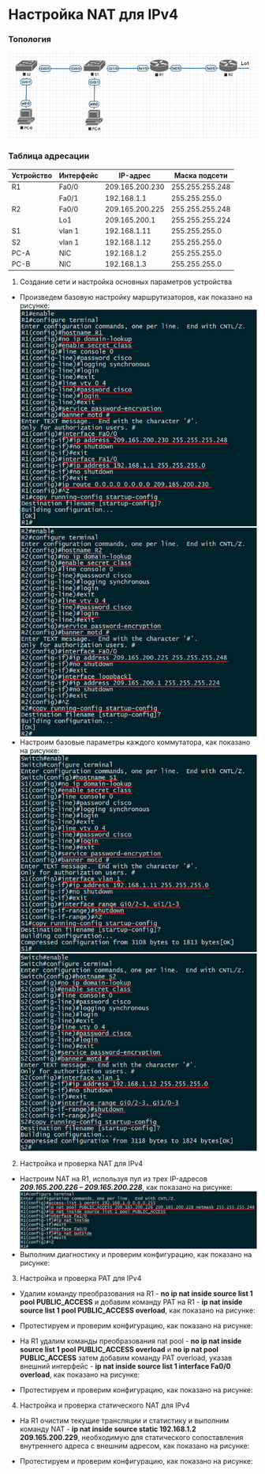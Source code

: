 # Настройка NAT для IPv4

### Топология
![](https://github.com/devops-user/otus/blob/main/homeworks/homework_33/images/topo.png)

### Таблица адресации
| Устройство | Интерфейс | IP-адрес | Маска подсети |
--- | --- | --- | --- |
| R1 | Fa0/0 | 209.165.200.230 | 255.255.255.248 |
|  | Fa0/1 | 192.168.1.1 | 255.255.255.0 |
| R2 | Fa0/0 | 209.165.200.225 | 255.255.255.248 |
|  | Lo1 | 209.165.200.1 | 255.255.255.224 |
| S1 | vlan 1 | 192.168.1.11 | 255.255.255.0 |
| S2 | vlan 1 | 192.168.1.12 | 255.255.255.0 |
| PC-A | NIC | 192.168.1.2 | 255.255.255.0 |
| PC-B | NIC | 192.168.1.3 | 255.255.255.0 |

1. Создание сети и настройка основных параметров устройства
  * Произведем базовую настройку маршрутизаторов, как показано на рисунке:
![](https://github.com/devops-user/otus/blob/main/homeworks/homework_33/images/R1.png)
![](https://github.com/devops-user/otus/blob/main/homeworks/homework_33/images/R2.png)
  * Настроим базовые параметры каждого коммутатора, как показано на рисунке:
![](https://github.com/devops-user/otus/blob/main/homeworks/homework_33/images/S1.png)
![](https://github.com/devops-user/otus/blob/main/homeworks/homework_33/images/S2.png)

2. Настройка и проверка NAT для IPv4
  * Настроим NAT на R1, используя пул из трех IP-адресов ***209.165.200.226 – 209.165.200.228***, как показано на рисунке:
![](https://github.com/devops-user/otus/blob/main/homeworks/homework_33/images/R1_nat.png)
  * Выполним диагностику и проверим конфигурацию, как показано на рисунке:


3. Настройка и проверка PAT для IPv4
  * Удалим команду преобразования на R1 - **no ip nat inside source list 1 pool PUBLIC_ACCESS** и добавим команду PAT на R1 - **ip nat inside source list 1 pool PUBLIC_ACCESS overload**, как показано на рисунке:
  
  * Протестируем и проверим конфигурацию, как показано на рисунке:
  
  * На R1 удалим команды преобразования nat pool - **no ip nat inside source list 1 pool PUBLIC_ACCESS overload** и **no ip nat pool PUBLIC_ACCESS** затем добавим команду PAT overload, указав внешний интерфейс - **ip nat inside source list 1 interface Fa0/0 overload**, как показано на рисунке:

  * Протестируем и проверим конфигурацию, как показано на рисунке:

4. Настройка и проверка статического NAT для IPv4
  * На R1 очистим текущие трансляции и статистику и выполним команду NAT - **ip nat inside source static 192.168.1.2 209.165.200.229**, необходимую для статического сопоставления внутреннего адреса с внешним адресом, как показано на рисунке:
  
  * Протестируем и проверим конфигурацию, как показано на рисунке:

